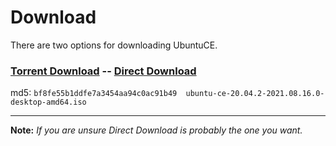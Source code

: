 # Download

There are two options for downloading UbuntuCE.

### [Torrent Download](https://sourceforge.net/projects/ubuntuce/files/ubuntu-ce-latest.torrent/download) -- [Direct Download](https://sourceforge.net/projects/ubuntuce/files/latest/download)

md5: `bf8fe55b1ddfe7a3454aa94c0ac91b49  ubuntu-ce-20.04.2-2021.08.16.0-desktop-amd64.iso`

---

**Note:** *If you are unsure Direct Download is probably the one you want.*